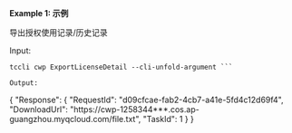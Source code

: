**Example 1: 示例**

导出授权使用记录/历史记录

Input: 

```
tccli cwp ExportLicenseDetail --cli-unfold-argument ```

Output: 
```
{
    "Response": {
        "RequestId": "d09cfcae-fab2-4cb7-a41e-5fd4c12d69f4",
        "DownloadUrl": "https://cwp-1258344***.cos.ap-guangzhou.myqcloud.com/file.txt",
        "TaskId": 1
    }
}
```

